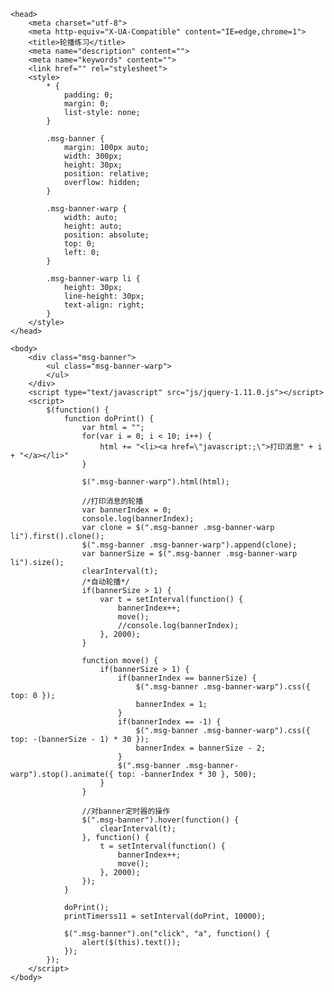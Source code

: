 <!DOCTYPE html>
<html>

	<head>
		<meta charset="utf-8">
		<meta http-equiv="X-UA-Compatible" content="IE=edge,chrome=1">
		<title>轮播练习</title>
		<meta name="description" content="">
		<meta name="keywords" content="">
		<link href="" rel="stylesheet">
		<style>
			* {
				padding: 0;
				margin: 0;
				list-style: none;
			}
			
			.msg-banner {
				margin: 100px auto;
				width: 300px;
				height: 30px;
				position: relative;
				overflow: hidden;
			}
			
			.msg-banner-warp {
				width: auto;
				height: auto;
				position: absolute;
				top: 0;
				left: 0;
			}
			
			.msg-banner-warp li {
				height: 30px;
				line-height: 30px;
				text-align: right;
			}
		</style>
	</head>

	<body>
		<div class="msg-banner">
			<ul class="msg-banner-warp">
			</ul>
		</div>
		<script type="text/javascript" src="js/jquery-1.11.0.js"></script>
		<script>
			$(function() {
				function doPrint() {
					var html = "";
					for(var i = 0; i < 10; i++) {
						html += "<li><a href=\"javascript:;\">打印消息" + i + "</a></li>"
					}

					$(".msg-banner-warp").html(html);

					//打印消息的轮播
					var bannerIndex = 0;
					console.log(bannerIndex);
					var clone = $(".msg-banner .msg-banner-warp li").first().clone();
					$(".msg-banner .msg-banner-warp").append(clone);
					var bannerSize = $(".msg-banner .msg-banner-warp li").size();
					clearInterval(t);
					/*自动轮播*/
					if(bannerSize > 1) {
						var t = setInterval(function() {
							bannerIndex++;
							move();
							//console.log(bannerIndex);
						}, 2000);
					}

					function move() {
						if(bannerSize > 1) {
							if(bannerIndex == bannerSize) {
								$(".msg-banner .msg-banner-warp").css({ top: 0 });
								bannerIndex = 1;
							}
							if(bannerIndex == -1) {
								$(".msg-banner .msg-banner-warp").css({ top: -(bannerSize - 1) * 30 });
								bannerIndex = bannerSize - 2;
							}
							$(".msg-banner .msg-banner-warp").stop().animate({ top: -bannerIndex * 30 }, 500);
						}
					}

					//对banner定时器的操作
					$(".msg-banner").hover(function() {
						clearInterval(t);
					}, function() {
						t = setInterval(function() {
							bannerIndex++;
							move();
						}, 2000);
					});
				}

				doPrint();
				printTimerss11 = setInterval(doPrint, 10000);

				$(".msg-banner").on("click", "a", function() {
					alert($(this).text());
				});
			});
		</script>
	</body>

</html>
